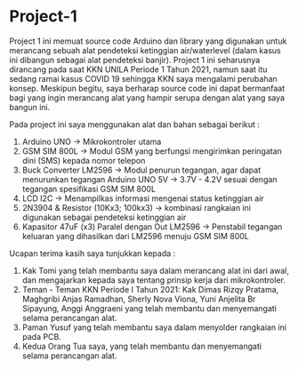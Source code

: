 # Project-1
Project 1 ini memuat source code Arduino dan library yang digunakan untuk merancang sebuah alat pendeteksi ketinggian air/waterlevel (dalam kasus ini dibangun sebagai alat pendeteksi banjir). Project 1 ini seharusnya dirancang pada saat KKN UNILA Periode 1 Tahun 2021, namun saat itu sedang ramai kasus COVID 19 sehingga KKN saya mengalami perubahan konsep. Meskipun begitu, saya berharap source code ini dapat bermanfaat bagi yang ingin merancang alat yang hampir serupa dengan alat yang saya bangun ini.


Pada project ini saya menggunakan alat dan bahan sebagai berikut :
1. Arduino UNO            -> Mikrokontroler utama
2. GSM SIM 800L           -> Modul GSM yang berfungsi mengirimkan peringatan dini (SMS) kepada nomor telepon
3. Buck Converter LM2596  -> Modul penurun tegangan, agar dapat menurunkan tegangan Arduino UNO 5V -> 3.7V - 4.2V sesuai dengan tegangan spesifikasi GSM SIM 800L
4. LCD I2C                -> Menampilkas informasi mengenai status ketinggian air
5. 2N3904 & Resistor (10Kx3; 100kx3)               -> kombinasi rangkaian ini digunakan sebagai pendeteksi ketinggian air
6. Kapasitor 47uF (x3) Paralel dengan Out LM2596   -> Penstabil tegangan keluaran yang dihasilkan dari LM2596 menuju GSM SIM 800L


Ucapan terima kasih saya tunjukkan kepada :
1. Kak Tomi yang telah membantu saya dalam merancang alat ini dari awal, dan mengajarkan kepada saya tentang prinsip kerja dari mikrokontroler.
2. Teman - Teman KKN Periode I Tahun 2021: Kak Dimas Rizqy Pratama, Maghgribi Anjas Ramadhan, Sherly Nova Viona, Yuni Anjelita Br Sipayung, Anggi Anggraeni  yang telah membantu dan menyemangati selama perancangan alat.
3. Paman Yusuf yang telah membantu saya dalam menyolder rangkaian ini pada PCB.
4. Kedua Orang Tua saya, yang telah membantu dan menyemangati selama perancangan alat.
